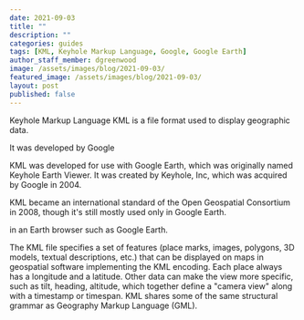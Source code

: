 ```yaml
---
date: 2021-09-03
title: ""
description: ""
categories: guides
tags: [KML, Keyhole Markup Language, Google, Google Earth]
author_staff_member: dgreenwood
image: /assets/images/blog/2021-09-03/
featured_image: /assets/images/blog/2021-09-03/
layout: post
published: false
---
```



Keyhole Markup Language KML is a file format used to display geographic data.

It was developed by Google

KML was developed for use with Google Earth, which was originally named Keyhole Earth Viewer. It was created by Keyhole, Inc, which was acquired by Google in 2004. 

KML became an international standard of the Open Geospatial Consortium in 2008, though it's still mostly used only in Google Earth.

 in an Earth browser such as Google Earth.

The KML file specifies a set of features (place marks, images, polygons, 3D models, textual descriptions, etc.) that can be displayed on maps in geospatial software implementing the KML encoding. Each place always has a longitude and a latitude. Other data can make the view more specific, such as tilt, heading, altitude, which together define a "camera view" along with a timestamp or timespan. KML shares some of the same structural grammar as Geography Markup Language (GML). 